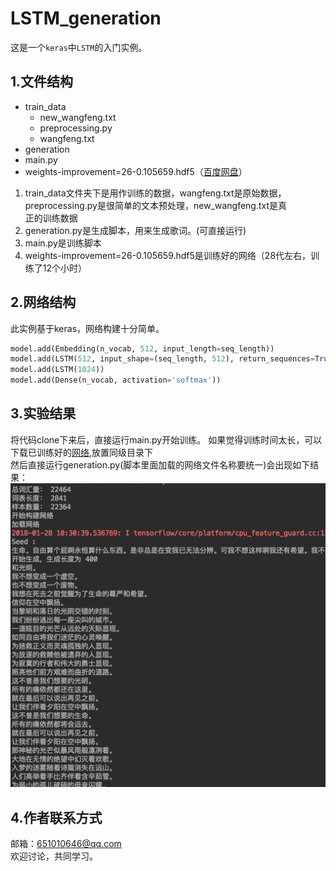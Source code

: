 # LSTM_generation
这是一个`keras`中`LSTM`的入门实例。

## 1.文件结构
* train_data
  * new_wangfeng.txt
  * preprocessing.py
  * wangfeng.txt
* generation
* main.py
* weights-improvement=26-0.105659.hdf5（[百度网盘](https://pan.baidu.com/s/1eT3fTWQ)）

1. train_data文件夹下是用作训练的数据，wangfeng.txt是原始数据，
preprocessing.py是很简单的文本预处理，new_wangfeng.txt是真  
正的训练数据
2. generation.py是生成脚本，用来生成歌词。(可直接运行)
3. main.py是训练脚本
4. weights-improvement=26-0.105659.hdf5是训练好的网络（28代左右，训练了12个小时）

## 2.网络结构
此实例基于keras，网络构建十分简单。
```python
model.add(Embedding(n_vocab, 512, input_length=seq_length))
model.add(LSTM(512, input_shape=(seq_length, 512), return_sequences=True))
model.add(LSTM(1024))
model.add(Dense(n_vocab, activation='softmax'))
```

## 3.实验结果
将代码clone下来后，直接运行main.py开始训练。
如果觉得训练时间太长，可以下载已训练好的[网络](https://pan.baidu.com/s/1eT3fTWQ),放置同级目录下  
然后直接运行generation.py(脚本里面加载的网络文件名称要统一)会出现如下结果：  
![image](result.png)

## 4.作者联系方式
邮箱：651010646@qq.com  
欢迎讨论，共同学习。